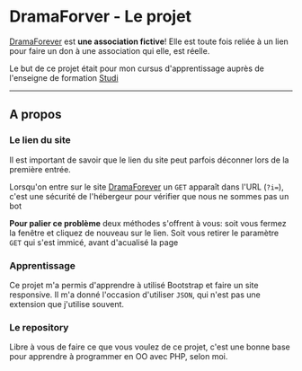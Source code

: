 # DramaForver - Le projet

[DramaForever](https:://dramaforever.rf.gd) est **une association fictive**! Elle est toute fois reliée à un lien pour faire un don à une association qui elle, est réelle.

Le but de ce projet était pour mon cursus d'apprentissage auprès de l'enseigne de formation [Studi](https:://studi.com)

---

## A propos

### Le lien du site

Il est important de savoir que le lien du site peut parfois déconner lors de la première entrée.

Lorsqu'on entre sur le site [DramaForever](https:://dramaforever.rf.gd) un `GET` apparaît dans l'URL (`?i=`), c'est une sécurité de l'hébergeur pour vérifier que nous ne sommes pas un bot

**Pour palier ce problème** deux méthodes s'offrent à vous:
soit vous fermez la fenêtre et cliquez de nouveau sur le lien. Soit vous retirer le paramètre `GET` qui s'est immicé, avant d'acualisé la page

### Apprentissage

Ce projet m'a permis d'apprendre à utilisé Bootstrap et faire un site responsive. Il m'a donné l'occasion d'utiliser `JSON`, qui n'est pas une extension que j'utilise souvent.

### Le repository

Libre à vous de faire ce que vous voulez de ce projet, c'est une bonne base pour apprendre à programmer en OO avec PHP, selon moi.

